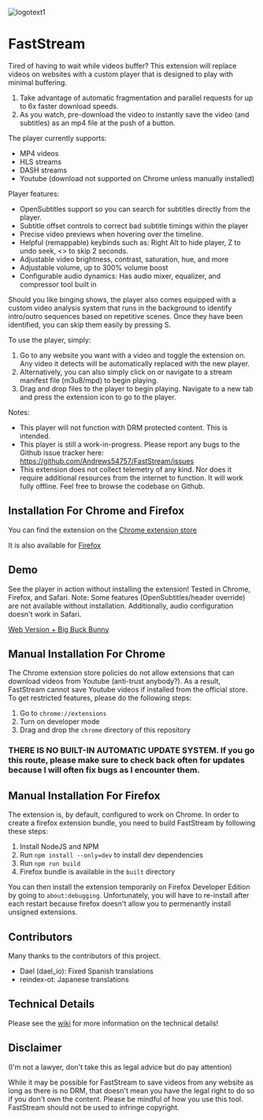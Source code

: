 ![logotext1](https://github.com/Andrews54757/FastStream/assets/13282284/cf344807-ff49-4db2-b806-4be5458fd767)

# FastStream

Tired of having to wait while videos buffer? This extension will replace videos on websites with a custom player that is designed to play with minimal buffering.

1. Take advantage of automatic fragmentation and parallel requests for up to 6x faster download speeds.
2. As you watch, pre-download the video to instantly save the video (and subtitles) as an mp4 file at the push of a button.

The player currently supports:
- MP4 videos
- HLS streams
- DASH streams
- Youtube (download not supported on Chrome unless manually installed)

Player features:
- OpenSubtitles support so you can search for subtitles directly from the player.
- Subtitle offset controls to correct bad subtitle timings within the player
- Precise video previews when hovering over the timeline.
- Helpful (remappable) keybinds such as: Right Alt to hide player, Z to undo seek, <> to skip 2 seconds.
- Adjustable video brightness, contrast, saturation, hue, and more
- Adjustable volume, up to 300% volume boost
- Configurable audio dynamics: Has audio mixer, equalizer, and compressor tool built in

Should you like binging shows, the player also comes equipped with a custom video analysis system that runs in the background to identify intro/outro sequences based on repetitive scenes. Once they have been identified, you can skip them easily by pressing S.

To use the player, simply:
1. Go to any website you want with a video and toggle the extension on. Any video it detects will be automatically replaced with the new player.
2. Alternatively, you can also simply click on or navigate to a stream manifest file (m3u8/mpd) to begin playing.
3. Drag and drop files to the player to begin playing. Navigate to a new tab and press the extension icon to go to the player.

Notes:
- This player will not function with DRM protected content. This is intended.
- This player is still a work-in-progress. Please report any bugs to the Github issue tracker here: https://github.com/Andrews54757/FastStream/issues
- This extension does not collect telemetry of any kind. Nor does it require additional resources from the internet to function. It will work fully offline. Feel free to browse the codebase on Github.

## Installation For Chrome and Firefox

You can find the extension on the [Chrome extension store](https://chrome.google.com/webstore/detail/faststream/kkeakohpadmbldjaiggikmnldlfkdfog)

It is also available for [Firefox](https://addons.mozilla.org/en-US/firefox/addon/faststream/)

## Demo

See the player in action without installing the extension! Tested in Chrome, Firefox, and Safari. Note: Some features (OpenSubtitles/header override) are not available without installation. Additionally, audio configuration doesn't work in Safari.

[Web Version + Big Buck Bunny](https://faststream.online/player/#https://test-streams.mux.dev/x36xhzz/x36xhzz.m3u8)

## Manual Installation For Chrome

The Chrome extension store policies do not allow extensions that can download videos from Youtube (anti-trust anybody?). As a result, FastStream cannot save Youtube videos if installed from the official store. To get restricted features, please do the following steps:

1. Go to `chrome://extensions`
2. Turn on developer mode
3. Drag and drop the `chrome` directory of this repository

### THERE IS NO BUILT-IN AUTOMATIC UPDATE SYSTEM. If you go this route, please make sure to check back often for updates because I will often fix bugs as I encounter them.

## Manual Installation For Firefox

The extension is, by default, configured to work on Chrome. In order to create a firefox extension bundle, you need to build FastStream by following these steps:

1. Install NodeJS and NPM
2. Run `npm install --only=dev` to install dev dependencies
3. Run `npm run build`
4. Firefox bundle is available in the `built` directory

You can then install the extension temporarily on Firefox Developer Edition by going to `about:debugging`. Unfortunately, you will have to re-install after each restart because firefox doesn't allow you to permenantly install unsigned extensions.

## Contributors

Many thanks to the contributors of this project.

- Dael (dael_io): Fixed Spanish translations
- reindex-ot: Japanese translations


## Technical Details

Please see the [wiki](https://github.com/Andrews54757/FastStream/wiki/Technical-Details) for more information on the technical details!
  
## Disclaimer

(I'm not a lawyer, don't take this as legal advice but do pay attention)

While it may be possible for FastStream to save videos from any website as long as there is no DRM, that doesn't mean you have the legal right to do so if you don't own the content. Please be mindful of how you use this tool. FastStream should not be used to infringe copyright.
